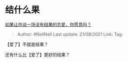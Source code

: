 # 结什么果
[如果让你谈一场没有结果的恋爱，你愿意吗？](https://www.zhihu.com/question/396715090/answer/1368270583)

> Author: #NellNell
> Last update: *21/08/2021*
> Link:
> Tag:

【爱了】不就是结果？

还有什么比【爱了】更好的结果？
